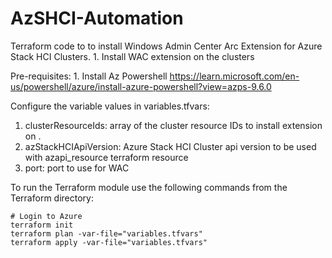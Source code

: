 # AzSHCI-Automation

Terraform code to to install Windows Admin Center Arc Extension for Azure Stack HCI Clusters.
	1. Install WAC extension on the clusters 

Pre-requisites:
	1. Install Az Powershell https://learn.microsoft.com/en-us/powershell/azure/install-azure-powershell?view=azps-9.6.0

Configure the variable values in variables.tfvars:

1. clusterResourceIds: array of the cluster resource IDs to install extension on .
2. azStackHCIApiVersion: Azure Stack HCI Cluster api version to be used with azapi_resource terraform resource
3. port: port to use for WAC

To run the Terraform module use the following commands from the Terraform directory:

```
# Login to Azure
terraform init
terraform plan -var-file="variables.tfvars"
terraform apply -var-file="variables.tfvars"
```